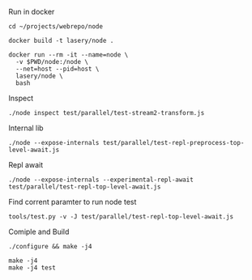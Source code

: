 Run in docker
```
cd ~/projects/webrepo/node

docker build -t lasery/node .

docker run --rm -it --name=node \
  -v $PWD/node:/node \
  --net=host --pid=host \
  lasery/node \
  bash
```

Inspect
```
./node inspect test/parallel/test-stream2-transform.js
```

Internal lib
```
./node --expose-internals test/parallel/test-repl-preprocess-top-level-await.js

```

Repl await
```
./node --expose-internals --experimental-repl-await test/parallel/test-repl-top-level-await.js

```

Find corrent paramter to run node test
```
tools/test.py -v -J test/parallel/test-repl-top-level-await.js

```

Comiple and Build
```
./configure && make -j4

make -j4
make -j4 test
```
